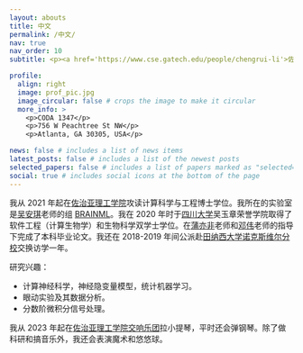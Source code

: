 ```yaml
---
layout: abouts
title: 中文
permalink: /中文/
nav: true
nav_order: 10
subtitle: <p><a href='https://www.cse.gatech.edu/people/chengrui-li'>佐治亚理工学院计算科学与工程</a>博士</p><p>邮箱：<a href="mailto:cnlichengrui@gatech.edu">cnlichengrui@gatech.edu</a></p>

profile:
  align: right
  image: prof_pic.jpg
  image_circular: false # crops the image to make it circular
  more_info: >
    <p>CODA 1347</p>
    <p>756 W Peachtree St NW</p>
    <p>Atlanta, GA 30305, USA</p>

news: false # includes a list of news items
latest_posts: false # includes a list of the newest posts
selected_papers: false # includes a list of papers marked as "selected={true}"
social: true # includes social icons at the bottom of the page
---
```


我从 2021 年起在[佐治亚理工学院](https://cse.gatech.edu/)攻读计算科学与工程博士学位。我所在的实验室是[吴安琪](https://sites.google.com/site/anqiwuresearch/home)老师的组 [BRAINML](https://sites.google.com/view/brainml/home)。我在 2020 年时于[四川大学](https://en.scu.edu.cn/)吴玉章荣誉学院取得了软件工程（计算生物学）和生物科学双学士学位。在[蒲亦非](https://cs.scu.edu.cn/info/1288/13622.htm)老师和[邓伟](https://www.hz7hospital.com/bssds/show/id/78.html)老师的指导下完成了本科毕业论文。我还在 2018-2019 年间公派赴[田纳西大学诺克斯维尔分校](https://www.utk.edu)交换访学一年。

研究兴趣：
* 计算神经科学，神经隐变量模型，统计机器学习。
* 眼动实验及其数据分析。
* 分数阶微积分信号处理。

我从 2023 年起在[佐治亚理工学院交响乐团](https://music.gatech.edu/orchestras)拉小提琴，平时还会弹钢琴。除了做科研和搞音乐外，我还会表演魔术和悠悠球。
